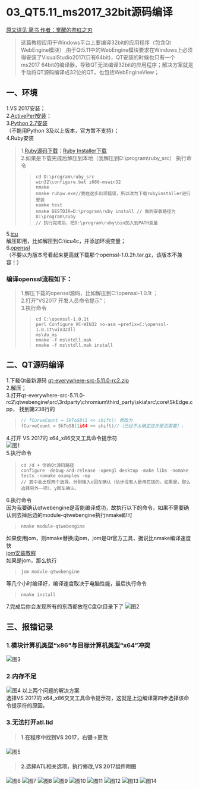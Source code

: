# 03_QT5.11_ms2017_32bit源码编译
[原文详见 简书 作者：觉醒的苍红之刃](https://www.jianshu.com/p/d0ce6f1dcf56)

> 这篇教程应用于Windows平台上要编译32bit的应用程序（包含Qt WebEngine模块）,由于Qt5.11中的WebEngine模块要求在Windows上必须得安装了VisualStudio2017(只有64bit)，QT安装的时候也只有一个ms2017 64bit的编译器，导致QT无法编译32bit的应用程序；解决方案就是手动将QT源码编译成32位的QT，也包括WebEngineView；
## 一、环境
1.VS 2017安装；<br>
2.[ActivePerl安装](http://www.perl.org/get.html)；<br>
3.[Python 2.7安装](https://www.python.org/ftp/python/2.7.11/python-2.7.11.msi)<br>
（不能用Python 3及以上版本，官方暂不支持）；<br>
4.Ruby安装<br>
> 1.[Ruby源码下载](https://cache.ruby-lang.org/pub/ruby/2.3/ruby-2.3.1.tar.gz)；[Ruby Installer下载](https://github.com/oneclick/rubyinstaller2/releases/download/rubyinstaller-2.5.3-1/rubyinstaller-devkit-2.5.3-1-x86.exe)<br>
> 2.如果是下载完成后解压到本地（我解压到D:\program\ruby_src）
> 执行命令
>> ```shell
>> cd D:\program\ruby_src
>> win32\configure.bat i686-mswin32
>> nmake
>> nmake rubyw.exe//我在这步出现错误，所以改为下载rubyinstaller进行安装
>> namke test
>> nmake DESTDIR=D:\program\ruby install // 我的安装路径为D:\program\ruby
>> // 执行完成后，把D:\program\ruby\bin加入到PATH变量
>> ```
5.[icu](http://download.icu-project.org/files/icu4c/57.1/icu4c-57_1-Win32-msvc10.zip) <br>
解压即用，比如解压到C:\icu4c，并添加环境变量；<br>
6.[openssl](https://www.openssl.org/source/openssl-1.0.1t.tar.gz) <br>
（不要以为版本号看起来更高就下载那个openssl-1.0.2h.tar.gz，该版本不兼容！）
### 编译openssl流程如下：<br>
> 1.解压下载的openssl源码，比如解压到C:\openssl-1.0.1t ；<br>
> 2.打开“VS2017 开发人员命令提示“；<br>
> 3.执行命令<br>
>> ```shell
>> cd C:\openssl-1.0.1t 
>> perl Configure VC-WIN32 no-asm –prefix=C:\openssl-1.0.1t\win32dll
>> ms\do_ms
>> nmake -f ms\ntdll.mak
>> nmake -f ms\ntdll.mak install
>> ```
## 二、QT源码编译
1.下载Qt最新源码 [qt-everywhere-src-5.11.0-rc2.zip](https://download.qt.io/development_releases/qt/5.11/5.11.0-rc2/single/qt-everywhere-src-5.11.0-rc2.zip)<br>
2.解压；<br>
3.打开qt-everywhere-src-5.11.0-rc2\qtwebengine\src\3rdparty\chromium\third_party\skia\src\core\SkEdge.cpp，
找到第238行的
> ```cpp
> // fCurveCount = SkToS8(1 << shift); 修改为
> fCurveCount = SkToS8(1i64 << shift)//（已经不太确定这步是否需要）;
> ```
4.打开 VS 2017的 x64_x86交叉工具命令提示符<br>
![图1](https://github.com/dyj095/notebook/blob/master/03_QT5.11_ms2017_32bit%E6%BA%90%E7%A0%81%E7%BC%96%E8%AF%91/imgs/1.webp)<br>
5.执行命令
> ```shell
> cd /d + 你的Qt源码路径
> configure -debug-and-release -opengl desktop -make libs -nomake tests -nomake examples -mp
> // 其中会出现两个选择，分别输入o回车确认（估计没有人是用花钱的，如果是，那么选择另外一项），y回车确认。
> ```
6.执行命令<br>
因为我要确认qtwebengine是否能编译成功，故执行以下的命令，如果不需要确认则去掉后边的module-qtwebengine执行nmake即可
> ```shell
> nmake module-qtwebengine
> ```
如果使用jom，则nmake替换成jom，jom是Qt官方工具，据说比nmake编译速度快<br>
[jom安装教程](https://www.jianshu.com/p/0e6c91317327)<br>
如果是jom，那么执行<br>
> ```shell
> jom module-qtwebengine
> ```
等几个小时编译好，编译速度取决于电脑性能，最后执行命令<br>
> ```shell
> nmake install
> ```
7.完成后你会发现所有的东西都放在C盘Qt目录下了
![图2](https://github.com/dyj095/notebook/blob/master/03_QT5.11_ms2017_32bit%E6%BA%90%E7%A0%81%E7%BC%96%E8%AF%91/imgs/2.webp)

## 三、报错记录
### 1.模块计算机类型“x86”与目标计算机类型“x64”冲突
![图3](https://github.com/dyj095/notebook/blob/master/03_QT5.11_ms2017_32bit%E6%BA%90%E7%A0%81%E7%BC%96%E8%AF%91/imgs/3.webp)
### 2.内存不足
![图4](https://github.com/dyj095/notebook/blob/master/03_QT5.11_ms2017_32bit%E6%BA%90%E7%A0%81%E7%BC%96%E8%AF%91/imgs/4.webp)
以上两个问题的解决方案<br>
选择VS 2017的 x64_x86交叉工具命令提示符，这就是上边编译第四步选择该命令提示符的原因。
### 3.无法打开atl.lid
> #### 1.在程序中找到VS 2017，右键->更改
![图5](https://github.com/dyj095/notebook/blob/master/03_QT5.11_ms2017_32bit%E6%BA%90%E7%A0%81%E7%BC%96%E8%AF%91/imgs/5.webp)
> #### 2.选择ATL相关选项，执行修改,VS 2017组件附图
![图6](https://github.com/dyj095/notebook/blob/master/03_QT5.11_ms2017_32bit%E6%BA%90%E7%A0%81%E7%BC%96%E8%AF%91/imgs/6.webp)
![图7](https://github.com/dyj095/notebook/blob/master/03_QT5.11_ms2017_32bit%E6%BA%90%E7%A0%81%E7%BC%96%E8%AF%91/imgs/7.webp)
![图8](https://github.com/dyj095/notebook/blob/master/03_QT5.11_ms2017_32bit%E6%BA%90%E7%A0%81%E7%BC%96%E8%AF%91/imgs/8.webp)
![图9](https://github.com/dyj095/notebook/blob/master/03_QT5.11_ms2017_32bit%E6%BA%90%E7%A0%81%E7%BC%96%E8%AF%91/imgs/9.webp)
![图10](https://github.com/dyj095/notebook/blob/master/03_QT5.11_ms2017_32bit%E6%BA%90%E7%A0%81%E7%BC%96%E8%AF%91/imgs/10.webp)
![图11](https://github.com/dyj095/notebook/blob/master/03_QT5.11_ms2017_32bit%E6%BA%90%E7%A0%81%E7%BC%96%E8%AF%91/imgs/11.webp)
![图12](https://github.com/dyj095/notebook/blob/master/03_QT5.11_ms2017_32bit%E6%BA%90%E7%A0%81%E7%BC%96%E8%AF%91/imgs/12.webp)
![图13](https://github.com/dyj095/notebook/blob/master/03_QT5.11_ms2017_32bit%E6%BA%90%E7%A0%81%E7%BC%96%E8%AF%91/imgs/13.webp)
![图14](https://github.com/dyj095/notebook/blob/master/03_QT5.11_ms2017_32bit%E6%BA%90%E7%A0%81%E7%BC%96%E8%AF%91/imgs/14.webp)

